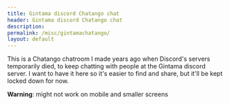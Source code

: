 ```yaml
---
title: Gintama discord Chatango chat
header: Gintama discord Chatango chat
description:
permalink: /misc/gintamachatango/
layout: default
---
```

This is a Chatango chatroom I made years ago when Discord's servers temporarily died, to keep chatting with people at the Gintama discord server. I want to have it here so it's easier to find and share, but it'll be kept locked down for now.

**Warning**: might not work on mobile and smaller screens

<script id="cid0020000359660165566" data-cfasync="false" async src="//st.chatango.com/js/gz/emb.js" style="width: 100%;height: 600px;">{"handle":"googledeadgintama","arch":"js","styles":{"a":"8c6ae8","c":"f4dfb3","d":"f4dfb3","e":"20113C","f":0,"g":"f4dfb3","h":"20113c","i":0,"j":"f4dfb3","k":"f4dfb3","l":"8c6ae8","m":"8c6ae8","p":"13","q":"8c6ae8","cnrs":"0.5","showx":0,"fwtickm":1}}</script>